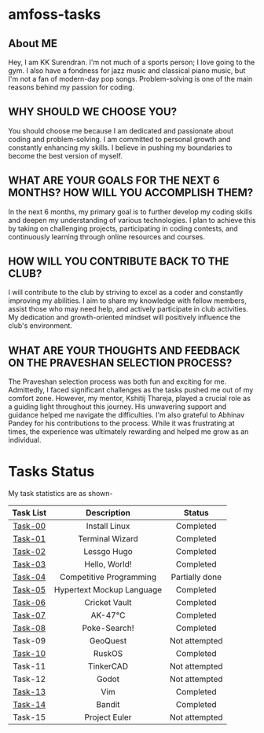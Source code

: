 # amfoss-tasks

## About ME
Hey, I am KK Surendran. I'm not much of a sports person; I love going to the gym. I also have a fondness for jazz music and classical piano music, but I'm not a fan of modern-day pop songs. Problem-solving is one of the main reasons behind my passion for coding.

## WHY SHOULD WE CHOOSE YOU?
You should choose me because I am dedicated and passionate about coding and problem-solving. I am committed to personal growth and constantly enhancing my skills. I believe in pushing my boundaries to become the best version of myself.

## WHAT ARE YOUR GOALS FOR THE NEXT 6 MONTHS? HOW WILL YOU ACCOMPLISH THEM?
In the next 6 months, my primary goal is to further develop my coding skills and deepen my understanding of various technologies. I plan to achieve this by taking on challenging projects, participating in coding contests, and continuously learning through online resources and courses.

## HOW WILL YOU CONTRIBUTE BACK TO THE CLUB?
I will contribute to the club by striving to excel as a coder and constantly improving my abilities. I aim to share my knowledge with fellow members, assist those who may need help, and actively participate in club activities. My dedication and growth-oriented mindset will positively influence the club's environment.

## WHAT ARE YOUR THOUGHTS AND FEEDBACK ON THE PRAVESHAN SELECTION PROCESS?
The Praveshan selection process was both fun and exciting for me. Admittedly, I faced significant challenges as the tasks pushed me out of my comfort zone. However, my mentor, Kshitij Thareja, played a crucial role as a guiding light throughout this journey. His unwavering support and guidance helped me navigate the difficulties. I'm also grateful to Abhinav Pandey for his contributions to the process. While it was frustrating at times, the experience was ultimately rewarding and helped me grow as an individual.

# Tasks Status

My task statistics are as shown-

| Task List | Description | Status |
| :-:       | :-:         | :-:    |
| [Task-00](https://github.com/KKSurendran06/amfoss-tasks/tree/main/task-00)   | Install Linux | Completed |
| [Task-01](https://github.com/KKSurendran06/amfoss-tasks/tree/main/task-01)   | Terminal Wizard | Completed |
| [Task-02](https://github.com/KKSurendran06/amfoss-tasks/tree/main/task-02)    | Lessgo Hugo | Completed |
| [Task-03](https://github.com/KKSurendran06/amfoss-tasks/tree/main/task-03)   | Hello, World! | Completed |
| [Task-04](https://github.com/KKSurendran06/amfoss-tasks/tree/main/task-04)     | Competitive Programming  | Partially done |
| [Task-05](https://github.com/KKSurendran06/amfoss-tasks/tree/main/task-05)   | Hypertext Mockup Language | Completed |
| [Task-06](https://github.com/KKSurendran06/amfoss-tasks/tree/main/task-06)    | Cricket Vault | Completed |
| [Task-07](https://github.com/KKSurendran06/amfoss-tasks/tree/main/task-07)    | AK-47℃ | Completed |
| [Task-08](https://github.com/KKSurendran06/amfoss-tasks/tree/main/task-08)    | Poke-Search! | Completed |
| Task-09   | GeoQuest | Not attempted|
| [Task-10](https://github.com/KKSurendran06/amfoss-tasks/tree/main/task-10)   |  RuskOS |Completed |
| Task-11 | TinkerCAD | Not attempted |
| Task-12   | Godot | Not attempted |
| [Task-13](https://github.com/KKSurendran06/amfoss-tasks/tree/main/task-13)     | Vim | Completed |
| [Task-14](https://github.com/KKSurendran06/amfoss-tasks/tree/main/task-14)  | Bandit | Completed |
| Task-15   | Project Euler | Not attempted |






